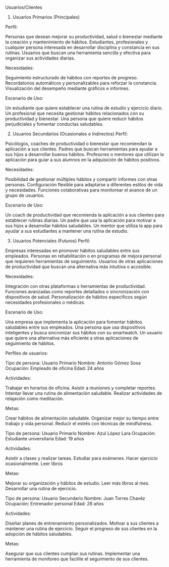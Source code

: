 Usuarios/Clientes

1. Usuarios Primarios (Principales)

Perfil:

Personas que desean mejorar su productividad, salud o bienestar mediante la creación y mantenimiento de hábitos.
Estudiantes, profesionales y cualquier persona interesada en desarrollar disciplina y constancia en sus rutinas.
Usuarios que buscan una herramienta sencilla y efectiva para organizar sus actividades diarias.

Necesidades:

Seguimiento estructurado de hábitos con reportes de progreso.
Recordatorios automáticos y personalizables para reforzar la constancia.
Visualización del desempeño mediante gráficos e informes.

Escenario de Uso:

Un estudiante que quiere establecer una rutina de estudio y ejercicio diario.
Un profesional que necesita gestionar hábitos relacionados con su productividad y bienestar.
Una persona que quiere reducir hábitos perjudiciales y fomentar conductas saludables.

2. Usuarios Secundarios (Ocasionales o Indirectos)
Perfil:

Psicólogos, coaches de productividad o bienestar que recomiendan la aplicación a sus clientes.
Padres que buscan herramientas para ayudar a sus hijos a desarrollar buenos hábitos.
Profesores o mentores que utilizan la aplicación para guiar a sus alumnos en la adquisición de hábitos positivos.

Necesidades:

Posibilidad de gestionar múltiples hábitos y compartir informes con otras personas.
Configuración flexible para adaptarse a diferentes estilos de vida y necesidades.
Funciones colaborativas para monitorear el avance de un grupo de usuarios.

Escenario de Uso:

Un coach de productividad que recomienda la aplicación a sus clientes para establecer rutinas diarias.
Un padre que usa la aplicación para motivar a sus hijos a desarrollar hábitos saludables.
Un mentor que utiliza la app para ayudar a sus estudiantes a mantener una rutina de estudio.

3. Usuarios Potenciales (Futuros)
Perfil:

Empresas interesadas en promover hábitos saludables entre sus empleados.
Personas en rehabilitación o en programas de mejora personal que requieren herramientas de seguimiento.
Usuarios de otras aplicaciones de productividad que buscan una alternativa más intuitiva o accesible.

Necesidades:

Integración con otras plataformas o herramientas de productividad.
Funciones avanzadas como reportes detallados o sincronización con dispositivos de salud.
Personalización de hábitos específicos según necesidades profesionales o médicas.

Escenario de Uso:

Una empresa que implementa la aplicación para fomentar hábitos saludables entre sus empleados.
Una persona que usa dispositivos inteligentes y busca sincronizar sus hábitos con su smartwatch.
Un usuario que quiere una alternativa más eficiente a otras aplicaciones de seguimiento de hábitos.


Perfiles de usuarios:

Tipo de persona: Usuario Primario
Nombre: Antonio Gómez Sosa
Ocupación: Empleado de oficina
Edad: 24 años

Actividades:

Trabajar en horarios de oficina.
Asistir a reuniones y completar reportes.
Intentar llevar una rutina de alimentación saludable.
Realizar actividades de relajación como meditación.

Metas:

Crear hábitos de alimentación saludable.
Organizar mejor su tiempo entre trabajo y vida personal.
Reducir el estrés con técnicas de mindfulness.


Tipo de persona: Usuario Primario
Nombre: Azul López Lara
Ocupación: Estudiante universitaria
Edad: 19 años

Actividades:

Asistir a clases y realizar tareas.
Estudiar para exámenes.
Hacer ejercicio ocasionalmente.
Leer libros 

Metas:

Mejorar su organización y hábitos de estudio.
Leer más libros al mes.
Desarrollar una rutina de ejercicio.


Tipo de persona: Usuario Secundario
Nombre: Juan Torres Chavéz
Ocupación: Entrenador personal
Edad: 28 años

Actividades:

Diseñar planes de entrenamiento personalizados.
Motivar a sus clientes a mantener una rutina de ejercicio.
Seguir el progreso de sus clientes en la adopción de hábitos saludables.

Metas:

Asegurar que sus clientes cumplan sus rutinas.
Implementar una herramienta de monitoreo que facilite el seguimiento de sus clientes.